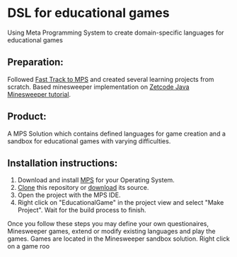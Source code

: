 # DSL for educational games
 Using Meta Programming System to create domain-specific languages for educational games
 
## Preparation:
Followed [Fast Track to MPS](https://www.jetbrains.com/help/mps/2019.3/fast-track-to-mps.html) and created several learning projects from scratch.
Based minesweeper implementation on [Zetcode Java Minesweeper tutorial](http://zetcode.com/tutorials/javagamestutorial/minesweeper/).

## Product:
A MPS Solution which contains defined languages for game creation and a sandbox for educational games with varying difficulties.

## Installation instructions:
1. Download and install [MPS](https://www.jetbrains.com/mps/download/) for your Operating System.
2. [Clone](https://github.com/Tristanas/DSL-for-educational-games.git) this repository or [download](https://github.com/Tristanas/DSL-for-educational-games/archive/master.zip) its source.
3. Open the project with the MPS IDE.
4. Right click on "EducationalGame" in the project view and select "Make Project". Wait for the build process to finish.

Once you follow these steps you may define your own questionaires, Minesweeper games, extend or modify existing languages and play the games. Games are located in the Minesweeper sandbox solution. Right click on a game roo
